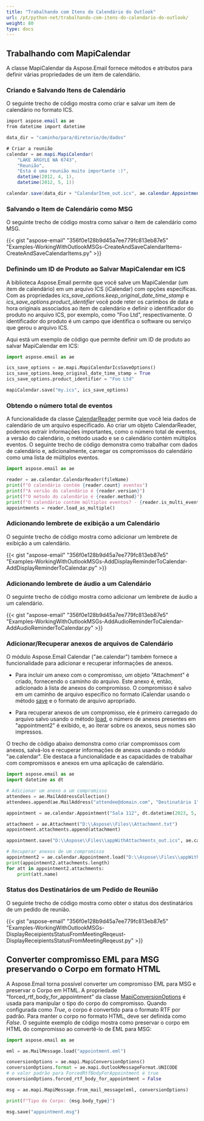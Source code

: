 ```yaml
---
title: "Trabalhando com Itens do Calendário do Outlook"
url: /pt/python-net/trabalhando-com-itens-do-calendario-do-outlook/
weight: 80
type: docs
---
```



## **Trabalhando com MapiCalendar**
A classe MapiCalendar da Aspose.Email fornece métodos e atributos para definir várias propriedades de um item de calendário.

### **Criando e Salvando Itens de Calendário**
O seguinte trecho de código mostra como criar e salvar um item de calendário no formato ICS.

```cs
import aspose.email as ae
from datetime import datetime

data_dir = "caminho/para/diretorio/de/dados"

# Criar a reunião
calendar = ae.mapi.MapiCalendar(
    "LAKE ARGYLE WA 6743",
    "Reunião",
    "Esta é uma reunião muito importante :)",
    datetime(2012, 4, 1),
    datetime(2012, 5, 1))

calendar.save(data_dir + "CalendarItem_out.ics", ae.calendar.AppointmentSaveFormat.ICS)
```
### **Salvando o Item de Calendário como MSG**
O seguinte trecho de código mostra como salvar o item de calendário como MSG.



{{< gist "aspose-email" "356f0e128b9d45a7ee779fc813eb87e5" "Examples-WorkingWithOutlookMSGs-CreateAndSaveCalendarItems-CreateAndSaveCalendarItems.py" >}}

### **Definindo um ID de Produto ao Salvar MapiCalendar em ICS**

A biblioteca Aspose.Email permite que você salve um MapiCalendar (um item de calendário) em um arquivo ICS (iCalendar) com opções específicas. Com as propriedades *ics_save_options.keep_original_date_time_stamp* e *ics_save_options.product_identifier* você pode reter os carimbos de data e hora originais associados ao item de calendário e definir o identificador do produto no arquivo ICS, por exemplo, como "Foo Ltd", respectivamente. O identificador do produto é um campo que identifica o software ou serviço que gerou o arquivo ICS.

Aqui está um exemplo de código que permite definir um ID de produto ao salvar MapiCalendar em ICS:

```python
import aspose.email as ae

ics_save_options = ae.mapi.MapiCalendarIcsSaveOptions()
ics_save_options.keep_original_date_time_stamp = True
ics_save_options.product_identifier = "Foo Ltd"

mapiCalendar.save("my.ics", ics_save_options)
```
### **Obtendo o número total de eventos**

A funcionalidade da classe [CalendarReader](https://reference.aspose.com/email/python-net/aspose.email.calendar/calendarreader/) permite que você leia dados de calendário de um arquivo especificado. Ao criar um objeto CalendarReader, podemos extrair informações importantes, como o número total de eventos, a versão do calendário, o método usado e se o calendário contém múltiplos eventos. O seguinte trecho de código demonstra como trabalhar com dados de calendário e, adicionalmente, carregar os compromissos do calendário como uma lista de múltiplos eventos.

```python
import aspose.email as ae

reader = ae.calendar.CalendarReader(fileName)
print(f"O calendário contém {reader.count} eventos")
print(f"A versão do calendário é {reader.version}")
print(f"O método do calendário é {reader.method}")
print(f"O calendário contém múltiplos eventos? - {reader.is_multi_events}")
appointments = reader.load_as_multiple()
```

### **Adicionando lembrete de exibição a um Calendário**
O seguinte trecho de código mostra como adicionar um lembrete de exibição a um calendário.



{{< gist "aspose-email" "356f0e128b9d45a7ee779fc813eb87e5" "Examples-WorkingWithOutlookMSGs-AddDisplayReminderToCalendar-AddDisplayReminderToCalendar.py" >}}
### **Adicionando lembrete de áudio a um Calendário**
O seguinte trecho de código mostra como adicionar um lembrete de áudio a um calendário.



{{< gist "aspose-email" "356f0e128b9d45a7ee779fc813eb87e5" "Examples-WorkingWithOutlookMSGs-AddAudioReminderToCalendar-AddAudioReminderToCalendar.py" >}}

### **Adicionar/Recuperar anexos de arquivos de Calendário**

O módulo Aspose.Email Calendar ("ae.calendar") também fornece a funcionalidade para adicionar e recuperar informações de anexos.

- Para incluir um anexo com o compromisso, um objeto "Attachment" é criado, fornecendo o caminho do arquivo. Este anexo é, então, adicionado à lista de anexos do compromisso. O compromisso é salvo em um caminho de arquivo específico no formato iCalendar usando o método [save](https://reference.aspose.com/email/python-net/aspose.email.calendar/appointment/#methods) e o formato de arquivo apropriado.

- Para recuperar anexos de um compromisso, ele é primeiro carregado do arquivo salvo usando o método [load](https://reference.aspose.com/email/python-net/aspose.email.calendar/appointment/#methods), o número de anexos presentes em "appointment2" é exibido, e, ao iterar sobre os anexos, seus nomes são impressos.

O trecho de código abaixo demonstra como criar compromissos com anexos, salvá-los e recuperar informações de anexos usando o módulo "ae.calendar". Ele destaca a funcionalidade e as capacidades de trabalhar com compromissos e anexos em uma aplicação de calendário.

```python
import aspose.email as ae
import datetime as dt

# Adicionar um anexo a um compromisso
attendees = ae.MailAddressCollection()
attendees.append(ae.MailAddress("attendee@domain.com", "Destinatário 1"))

appointment = ae.calendar.Appointment("Sala 112", dt.datetime(2023, 5, 27), dt.date(2023, 5, 28),  ae.MailAddress("organizer@domain.com"), attendees)

attachment = ae.Attachment("D:\\Aspose\\Files\\Attachment.txt")
appointment.attachments.append(attachment)

appointment.save("D:\\Aspose\\Files\\appWithAttachments_out.ics", ae.calendar.AppointmentSaveFormat.ICS)

# Recuperar anexos de um compromisso 
appointment2 = ae.calendar.Appointment.load("D:\\Aspose\\Files\\appWithAttachments_out.ics")
print(appointment2.attachments.length)
for att in appointment2.attachments:
    print(att.name)
```
### **Status dos Destinatários de um Pedido de Reunião**
O seguinte trecho de código mostra como obter o status dos destinatários de um pedido de reunião.



{{< gist "aspose-email" "356f0e128b9d45a7ee779fc813eb87e5" "Examples-WorkingWithOutlookMSGs-DisplayReceipientsStatusFromMeetingReqeust-DisplayReceipientsStatusFromMeetingReqeust.py" >}}

## **Converter compromisso EML para MSG preservando o Corpo em formato HTML**

A Aspose.Email torna possível converter um compromisso EML para MSG e preservar o Corpo em HTML. A propriedade "forced_rtf_body_for_appointment" da classe [MapiConversionOptions](https://reference.aspose.com/email/python-net/aspose.email.mapi/mapiconversionoptions/#mapiconversionoptions-class) é usada para manipular o tipo do corpo do compromisso. Quando configurada como *True*, o corpo é convertido para o formato RTF por padrão. Para manter o corpo no formato HTML, deve ser definida como *False*. O seguinte exemplo de código mostra como preservar o corpo em HTML do compromisso ao convertê-lo de EML para MSG:

```python
import aspose.email as ae

eml = ae.MailMessage.load("appointment.eml")

conversionOptions = ae.mapi.MapiConversionOptions()
conversionOptions.format = ae.mapi.OutlookMessageFormat.UNICODE
# o valor padrão para ForcedRtfBodyForAppointment é true
conversionOptions.forced_rtf_body_for_appointment = False

msg = ae.mapi.MapiMessage.from_mail_message(eml, conversionOptions)

print(f"Tipo do Corpo: {msg.body_type}")

msg.save("appointment.msg")
```